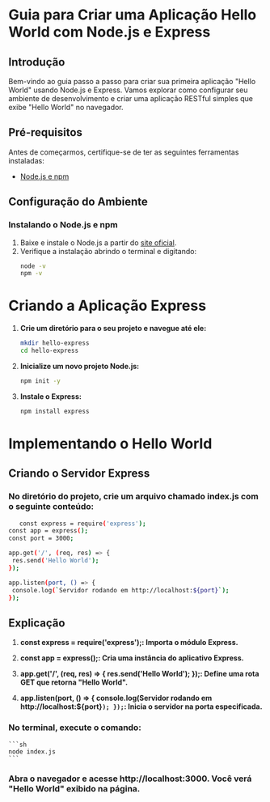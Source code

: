 # Guia para Criar uma Aplicação Hello World com Node.js e Express

## Introdução
Bem-vindo ao guia passo a passo para criar sua primeira aplicação "Hello World" usando Node.js e Express. Vamos explorar como configurar seu ambiente de desenvolvimento e criar uma aplicação RESTful simples que exibe "Hello World" no navegador.

## Pré-requisitos
Antes de começarmos, certifique-se de ter as seguintes ferramentas instaladas:
- [Node.js e npm](https://nodejs.org/)

## Configuração do Ambiente

### Instalando o Node.js e npm
1. Baixe e instale o Node.js a partir do [site oficial](https://nodejs.org/).
2. Verifique a instalação abrindo o terminal e digitando:
   ```sh
   node -v
   npm -v
    ```

# Criando a Aplicação Express

1. **Crie um diretório para o seu projeto e navegue até ele:**

    ```sh
    mkdir hello-express
    cd hello-express
    ```
2. **Inicialize um novo projeto Node.js:**

    ```sh
    npm init -y
    ```
3. **Instale o Express:**

    ```sh
    npm install express
    ```

# Implementando o Hello World

## Criando o Servidor Express
### No diretório do projeto, crie um arquivo chamado index.js com o seguinte conteúdo:

 ```sh
    const express = require('express');
const app = express();
const port = 3000;

app.get('/', (req, res) => {
  res.send('Hello World');
});

app.listen(port, () => {
  console.log(`Servidor rodando em http://localhost:${port}`);
});
```

## Explicação
1. **const express = require('express');: Importa o módulo Express.**

2. **const app = express();: Cria uma instância do aplicativo Express.**

3. **app.get('/', (req, res) => { res.send('Hello World'); });: Define uma rota GET que retorna "Hello World".**

4. **app.listen(port, () => { console.log(Servidor rodando em http://localhost:${port}`); });`: Inicia o servidor na porta especificada.**

### No terminal, execute o comando:

    ```sh
    node index.js
    ```

### Abra o navegador e acesse http://localhost:3000. Você verá "Hello World" exibido na página.